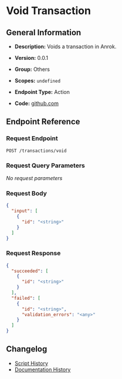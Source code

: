 # Void Transaction

## General Information

- **Description:** Voids a transaction in Anrok.

- **Version:** 0.0.1
- **Group:** Others
- **Scopes:** `undefined`
- **Endpoint Type:** Action
- **Code:** [github.com](https://github.com/NangoHQ/integration-templates/tree/main/integrations/anrok/actions/void-transaction.ts)


## Endpoint Reference

### Request Endpoint

`POST /transactions/void`

### Request Query Parameters

_No request parameters_

### Request Body

```json
{
  "input": [
    {
      "id": "<string>"
    }
  ]
}
```

### Request Response

```json
{
  "succeeded": [
    {
      "id": "<string>"
    }
  ],
  "failed": [
    {
      "id": "<string>",
      "validation_errors": "<any>"
    }
  ]
}
```

## Changelog

- [Script History](https://github.com/NangoHQ/integration-templates/commits/main/integrations/anrok/actions/void-transaction.ts)
- [Documentation History](https://github.com/NangoHQ/integration-templates/commits/main/integrations/anrok/actions/void-transaction.md)

<!-- END  GENERATED CONTENT -->

